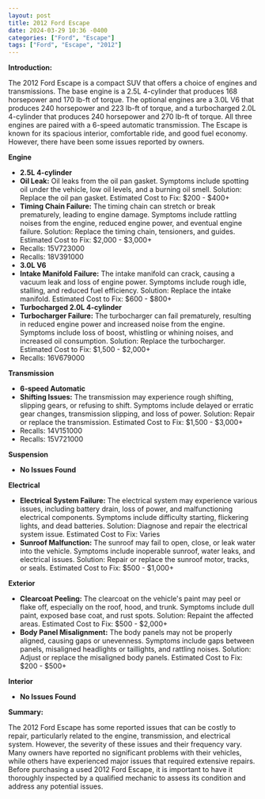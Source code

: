 ```yaml
---
layout: post
title: 2012 Ford Escape
date: 2024-03-29 10:36 -0400
categories: ["Ford", "Escape"]
tags: ["Ford", "Escape", "2012"]
---
```

**Introduction:**

The 2012 Ford Escape is a compact SUV that offers a choice of engines and transmissions. The base engine is a 2.5L 4-cylinder that produces 168 horsepower and 170 lb-ft of torque. The optional engines are a 3.0L V6 that produces 240 horsepower and 223 lb-ft of torque, and a turbocharged 2.0L 4-cylinder that produces 240 horsepower and 270 lb-ft of torque. All three engines are paired with a 6-speed automatic transmission. The Escape is known for its spacious interior, comfortable ride, and good fuel economy. However, there have been some issues reported by owners.

**Engine**
- **2.5L 4-cylinder**
 - **Oil Leak:** Oil leaks from the oil pan gasket. Symptoms include spotting oil under the vehicle, low oil levels, and a burning oil smell. Solution: Replace the oil pan gasket. Estimated Cost to Fix: $200 - $400+
 - **Timing Chain Failure:** The timing chain can stretch or break prematurely, leading to engine damage. Symptoms include rattling noises from the engine, reduced engine power, and eventual engine failure. Solution: Replace the timing chain, tensioners, and guides. Estimated Cost to Fix: $2,000 - $3,000+
  - Recalls: 15V723000
  - Recalls: 18V391000
- **3.0L V6**
 - **Intake Manifold Failure:** The intake manifold can crack, causing a vacuum leak and loss of engine power. Symptoms include rough idle, stalling, and reduced fuel efficiency. Solution: Replace the intake manifold. Estimated Cost to Fix: $600 - $800+
- **Turbocharged 2.0L 4-cylinder**
 - **Turbocharger Failure:** The turbocharger can fail prematurely, resulting in reduced engine power and increased noise from the engine. Symptoms include loss of boost, whistling or whining noises, and increased oil consumption. Solution: Replace the turbocharger. Estimated Cost to Fix: $1,500 - $2,000+
  - Recalls: 16V679000

**Transmission**
- **6-speed Automatic**
 - **Shifting Issues:** The transmission may experience rough shifting, slipping gears, or refusing to shift. Symptoms include delayed or erratic gear changes, transmission slipping, and loss of power. Solution: Repair or replace the transmission. Estimated Cost to Fix: $1,500 - $3,000+
  - Recalls: 14V151000
  - Recalls: 15V721000

**Suspension**
- **No Issues Found**

**Electrical**
- **Electrical System Failure:** The electrical system may experience various issues, including battery drain, loss of power, and malfunctioning electrical components. Symptoms include difficulty starting, flickering lights, and dead batteries. Solution: Diagnose and repair the electrical system issue. Estimated Cost to Fix: Varies
- **Sunroof Malfunction:** The sunroof may fail to open, close, or leak water into the vehicle. Symptoms include inoperable sunroof, water leaks, and electrical issues. Solution: Repair or replace the sunroof motor, tracks, or seals. Estimated Cost to Fix: $500 - $1,000+

**Exterior**
- **Clearcoat Peeling:** The clearcoat on the vehicle's paint may peel or flake off, especially on the roof, hood, and trunk. Symptoms include dull paint, exposed base coat, and rust spots. Solution: Repaint the affected areas. Estimated Cost to Fix: $500 - $2,000+
- **Body Panel Misalignment:** The body panels may not be properly aligned, causing gaps or unevenness. Symptoms include gaps between panels, misaligned headlights or taillights, and rattling noises. Solution: Adjust or replace the misaligned body panels. Estimated Cost to Fix: $200 - $500+

**Interior**
- **No Issues Found**

**Summary:**

The 2012 Ford Escape has some reported issues that can be costly to repair, particularly related to the engine, transmission, and electrical system. However, the severity of these issues and their frequency vary. Many owners have reported no significant problems with their vehicles, while others have experienced major issues that required extensive repairs. Before purchasing a used 2012 Ford Escape, it is important to have it thoroughly inspected by a qualified mechanic to assess its condition and address any potential issues.
